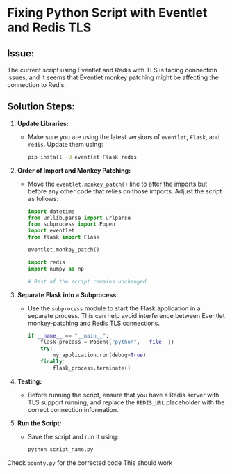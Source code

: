# Fixing Python Script with Eventlet and Redis TLS

## Issue:
The current script using Eventlet and Redis with TLS is facing connection issues, and it seems that Eventlet monkey patching might be affecting the connection to Redis.

## Solution Steps:

1. **Update Libraries:**
   - Make sure you are using the latest versions of `eventlet`, `Flask`, and `redis`. Update them using:

     ```bash
     pip install -U eventlet Flask redis
     ```

2. **Order of Import and Monkey Patching:**
   - Move the `eventlet.monkey_patch()` line to after the imports but before any other code that relies on those imports. Adjust the script as follows:

     ```python
     import datetime
     from urllib.parse import urlparse
     from subprocess import Popen
     import eventlet
     from flask import Flask

     eventlet.monkey_patch()

     import redis
     import numpy as np

     # Rest of the script remains unchanged
     ```

3. **Separate Flask into a Subprocess:**
   - Use the `subprocess` module to start the Flask application in a separate process. This can help avoid interference between Eventlet monkey-patching and Redis TLS connections.

     ```python
     if __name__ == "__main__":
         flask_process = Popen(["python", __file__])
         try:
             my_application.run(debug=True)
         finally:
             flask_process.terminate()
     ```

4. **Testing:**
   - Before running the script, ensure that you have a Redis server with TLS support running, and replace the `REDIS_URL` placeholder with the correct connection information.

5. **Run the Script:**
   - Save the script and run it using:

     ```bash
     python script_name.py
     ```

Check `bounty.py` for the corrected code
This should work